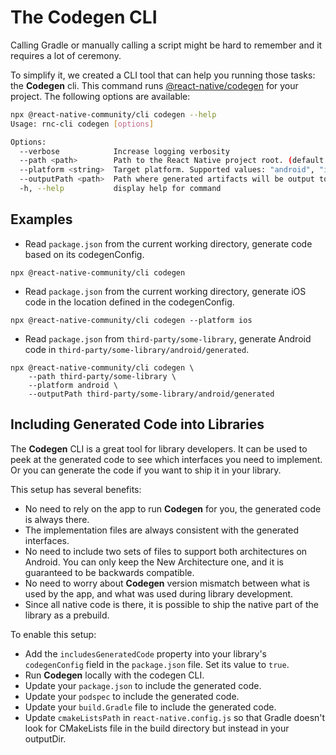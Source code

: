 # The Codegen CLI

Calling Gradle or manually calling a script might be hard to remember and it requires a lot of ceremony.

To simplify it, we created a CLI tool that can help you running those tasks: the **Codegen** cli. This command runs [@react-native/codegen](https://www.npmjs.com/package/@react-native/codegen) for your project. The following options are available:

```sh
npx @react-native-community/cli codegen --help
Usage: rnc-cli codegen [options]

Options:
  --verbose            Increase logging verbosity
  --path <path>        Path to the React Native project root. (default: "/Users/MyUsername/projects/my-app")
  --platform <string>  Target platform. Supported values: "android", "ios", "all". (default: "all")
  --outputPath <path>  Path where generated artifacts will be output to.
  -h, --help           display help for command
```

## Examples

- Read `package.json` from the current working directory, generate code based on its codegenConfig.

```shell
npx @react-native-community/cli codegen
```

- Read `package.json` from the current working directory, generate iOS code in the location defined in the codegenConfig.

```shell
npx @react-native-community/cli codegen --platform ios
```

- Read `package.json` from `third-party/some-library`, generate Android code in `third-party/some-library/android/generated`.

```shell
npx @react-native-community/cli codegen \
    --path third-party/some-library \
    --platform android \
    --outputPath third-party/some-library/android/generated
```

## Including Generated Code into Libraries

The **Codegen** CLI is a great tool for library developers. It can be used to peek at the generated code to see which interfaces you need to implement. Or you can generate the code if you want to ship it in your library.

This setup has several benefits:

- No need to rely on the app to run **Codegen** for you, the generated code is always there.
- The implementation files are always consistent with the generated interfaces.
- No need to include two sets of files to support both architectures on Android. You can only keep the New Architecture one, and it is guaranteed to be backwards compatible.
- No need to worry about **Codegen** version mismatch between what is used by the app, and what was used during library development.
- Since all native code is there, it is possible to ship the native part of the library as a prebuild.

To enable this setup:

- Add the `includesGeneratedCode` property into your library's `codegenConfig` field in the `package.json` file. Set its value to `true`.
- Run **Codegen** locally with the codegen CLI.
- Update your `package.json` to include the generated code.
- Update your `podspec` to include the generated code.
- Update your `build.Gradle` file to include the generated code.
- Update `cmakeListsPath` in `react-native.config.js` so that Gradle doesn't look for CMakeLists file in the build directory but instead in your outputDir.
